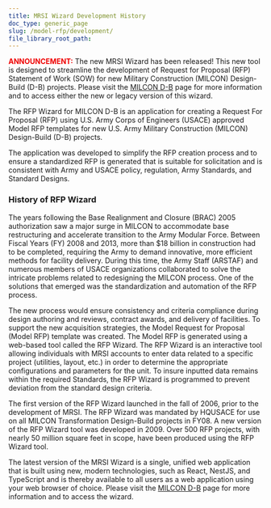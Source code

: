 ```yaml
---
title: MRSI Wizard Development History
doc_type: generic_page
slug: /model-rfp/development/
file_library_root_path:
---
```

<span style="color:#ef0000">**ANNOUNCEMENT:**</span>  The new MRSI Wizard has been released!  This new tool is designed to streamline the development of Request for Proposal (RFP) Statement of Work (SOW) for new Military Construction (MILCON) Design-Build (D-B) projects. Please visit the [MILCON D-B](/model-rfp/milcon/) page for more information and to access either the new or legacy version of this wizard.

The RFP Wizard for MILCON D-B is an application for creating a Request For Proposal (RFP) using U.S. Army Corps of Engineers (USACE) approved Model RFP templates for new U.S. Army Military Construction (MILCON) Design-Build (D-B) projects.

The application was developed to simplify the RFP creation process and to ensure a standardized RFP is generated that is suitable for solicitation and is consistent with Army and USACE policy, regulation, Army Standards, and Standard Designs.

### History of RFP Wizard

The years following the Base Realignment and Closure (BRAC) 2005 authorization saw a major surge in MILCON to accommodate base restructuring and accelerate transition to the Army Modular Force. Between Fiscal Years (FY) 2008 and 2013, more than \$18 billion in construction had to be completed, requiring the Army to demand innovative, more efficient methods for facility delivery. During this time, the Army Staff (ARSTAF) and numerous members of USACE organizations collaborated to solve the intricate problems related to redesigning the MILCON process. One of the solutions that emerged was the standardization and automation of the RFP process.

The new process would ensure consistency and criteria compliance during design authoring and reviews, contract awards, and delivery of facilities. To support the new acquisition strategies, the Model Request for Proposal (Model RFP) template was created. The Model RFP is generated using a web-based tool called the RFP Wizard. The RFP Wizard is an interactive tool allowing individuals with MRSI accounts to enter data related to a specific project (utilities, layout, etc.) in order to determine the appropriate configurations and parameters for the unit. To insure inputted data remains within the required Standards, the RFP Wizard is programmed to prevent deviation from the standard design criteria.

The first version of the RFP Wizard launched in the fall of 2006, prior to the development of MRSI. The RFP Wizard was mandated by HQUSACE for use on all MILCON Transformation Design-Build projects in FY08. A new version of the RFP Wizard tool was developed in 2009. Over 500 RFP projects, with nearly 50 million square feet in scope, have been produced using the RFP Wizard tool.

The latest version of the MRSI Wizard is a single, unified web application that is built using new, modern technologies, such as React, NestJS, and TypeScript and is thereby available to all users as a web application using your web browser of choice. Please visit the [MILCON D-B](/model-rfp/milcon/) page for more information and to access the wizard.
